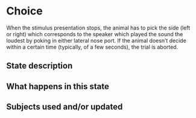 # Choice
When the stimulus presentation stops, the animal has to pick the side (left or right) which corresponds to the speaker which played the sound the loudest by poking in either lateral nose port. If the animal doesn’t decide within a certain time (typically, of a few seconds), the trial is aborted.
## State description

## What happens in this state

## Subjects used and/or updated
